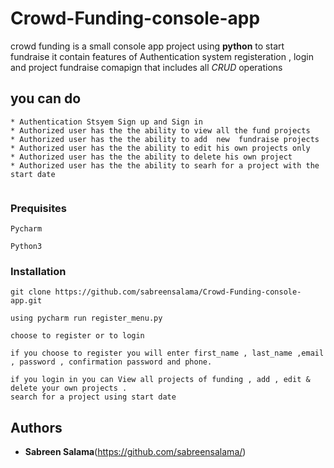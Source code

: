 # Crowd-Funding-console-app
crowd funding is a small console app  project using **python**  to start fundraise it contain features of Authentication system registeration , login and  project fundraise comapign that includes all *CRUD* operations

## you can do

```
* Authentication Stsyem Sign up and Sign in
* Authorized user has the the ability to view all the fund projects
* Authorized user has the the ability to add  new  fundraise projects
* Authorized user has the the ability to edit his own projects only
* Authorized user has the the ability to delete his own project
* Authorized user has the the ability to searh for a project with the start date


```

### Prequisites

```
Pycharm 
```
```
Python3
```
### Installation 
```
git clone https://github.com/sabreensalama/Crowd-Funding-console-app.git
```
```
using pycharm run register_menu.py
```
```
choose to register or to login
```
```
if you choose to register you will enter first_name , last_name ,email , password , confirmation password and phone. 
```
```
if you login in you can View all projects of funding , add , edit & delete your own projects .
search for a project using start date 
```

## Authors

* **Sabreen Salama**(https://github.com/sabreensalama/)

